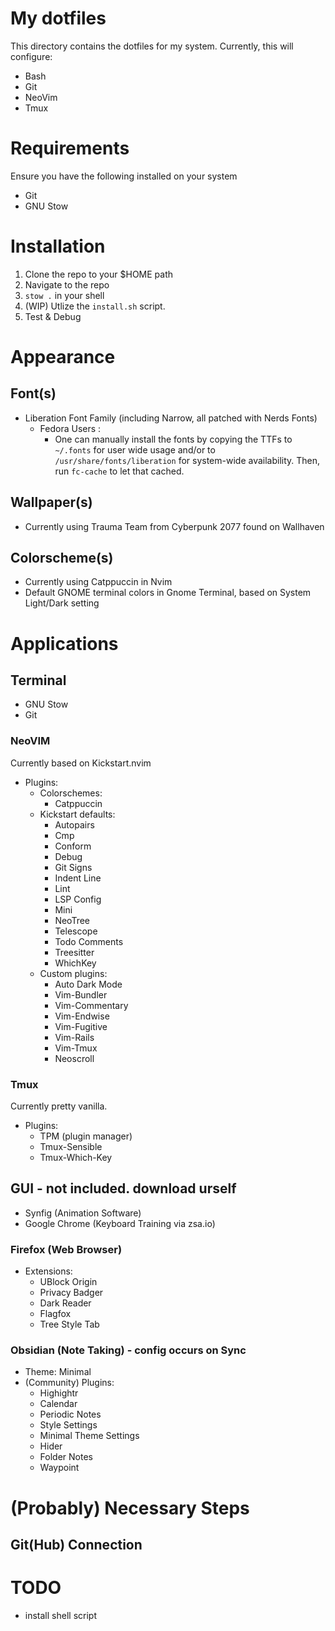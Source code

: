 # My dotfiles

This directory contains the dotfiles for my system. Currently, this will configure:
- Bash
- Git
- NeoVim
- Tmux
# Requirements
Ensure you have the following installed on your system
- Git
- GNU Stow
# Installation
1. Clone the repo to your $HOME path
2. Navigate to the repo
3. `stow .` in your shell
4. (WIP) Utlize the `install.sh` script.
5. Test & Debug
# Appearance
## Font(s)
- Liberation Font Family (including Narrow, all patched with Nerds Fonts)
    - Fedora Users :
        - One can manually install the fonts by copying the TTFs to `~/.fonts` for user wide usage and/or to `/usr/share/fonts/liberation` for system-wide availability. Then, run `fc-cache` to let that cached.
## Wallpaper(s)
- Currently using Trauma Team from Cyberpunk 2077 found on Wallhaven
## Colorscheme(s)
- Currently using Catppuccin in Nvim
- Default GNOME terminal colors in Gnome Terminal, based on System Light/Dark setting
# Applications
## Terminal
- GNU Stow
- Git
### NeoVIM
Currently based on Kickstart.nvim
- Plugins:
    - Colorschemes:
        - Catppuccin
    - Kickstart defaults:
        - Autopairs
        - Cmp
        - Conform
        - Debug
        - Git Signs
        - Indent Line
        - Lint
        - LSP Config
        - Mini
        - NeoTree
        - Telescope
        - Todo Comments
        - Treesitter
        - WhichKey
    - Custom plugins:
        - Auto Dark Mode
        - Vim-Bundler
        - Vim-Commentary
        - Vim-Endwise
        - Vim-Fugitive
        - Vim-Rails
        - Vim-Tmux
        - Neoscroll
### Tmux
Currently pretty vanilla.
- Plugins:
    - TPM (plugin manager)
    - Tmux-Sensible
    - Tmux-Which-Key
## GUI - not included. download urself
- Synfig (Animation Software)
- Google Chrome (Keyboard Training via zsa.io)
### Firefox (Web Browser)
- Extensions:
    - UBlock Origin
    - Privacy Badger
    - Dark Reader
    - Flagfox
    - Tree Style Tab
### Obsidian (Note Taking) - config occurs on Sync
- Theme: Minimal
- (Community) Plugins:
    - Highightr
    - Calendar
    - Periodic Notes
    - Style Settings
    - Minimal Theme Settings
    - Hider
    - Folder Notes
    - Waypoint
# (Probably) Necessary Steps
## Git(Hub) Connection

# TODO
- install shell script
